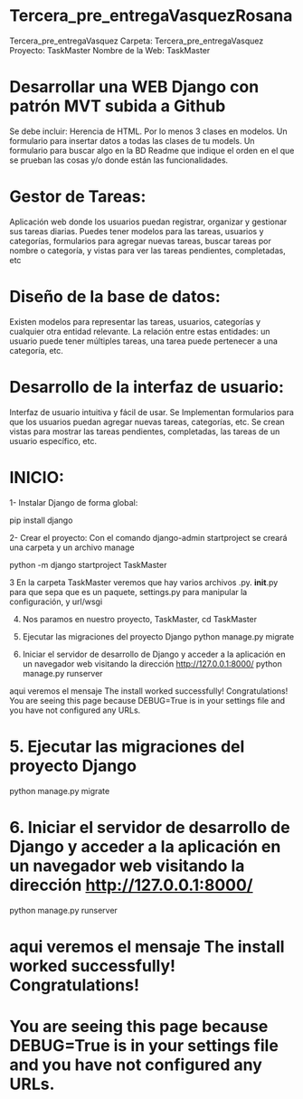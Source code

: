 ﻿# Tercera_pre_entregaVasquezRosana
Tercera_pre_entregaVasquez
Carpeta: Tercera_pre_entregaVasquez
Proyecto: TaskMaster
Nombre de la Web: TaskMaster

# Desarrollar una WEB Django con patrón MVT subida a Github
Se debe incluir:
Herencia de HTML.
Por lo menos 3 clases en modelos.
Un formulario para insertar datos a todas las clases de tu models.
Un formulario para buscar algo en la BD
Readme que indique el orden en el que se prueban las cosas y/o donde están las funcionalidades.

# Gestor de Tareas: 
Aplicación web donde los usuarios puedan registrar, organizar y gestionar sus tareas diarias. Puedes tener modelos para las tareas, usuarios y categorías, formularios para agregar nuevas tareas, buscar tareas por nombre o categoría, y vistas para ver las tareas pendientes, completadas, etc

# Diseño de la base de datos:
Existen modelos para representar las tareas, usuarios, categorías y cualquier otra entidad relevante.
La relación entre estas entidades: un usuario puede tener múltiples tareas, una tarea puede pertenecer a una categoría, etc.

# Desarrollo de la interfaz de usuario:
Interfaz de usuario intuitiva y fácil de usar. 
Se Implementan formularios para que los usuarios puedan agregar nuevas tareas, categorías, etc.
Se crean vistas para mostrar las tareas pendientes, completadas, las tareas de un usuario específico, etc.


# INICIO:
1- Instalar Django de forma global:

pip install django

2- Crear el proyecto: Con el comando django-admin startproject se creará una carpeta y un archivo manage

python -m django startproject TaskMaster

3 En la carpeta TaskMaster veremos que hay varios archivos .py.
__init__.py
para que sepa que es un paquete, settings.py para manipular la configuración, y url/wsgi

4.	Nos paramos en nuestro proyecto, TaskMaster,
cd TaskMaster

5. Ejecutar las migraciones del proyecto Django 
python manage.py migrate

6. Iniciar el servidor de desarrollo de Django y acceder a la aplicación en un navegador web visitando la dirección http://127.0.0.1:8000/
python manage.py runserver

aqui veremos el mensaje The install worked successfully! Congratulations!
You are seeing this page because DEBUG=True is in your settings file and you have not configured any URLs.

# 5. Ejecutar las migraciones del proyecto Django 
python manage.py migrate

# 6. Iniciar el servidor de desarrollo de Django y acceder a la aplicación en un navegador web visitando la dirección http://127.0.0.1:8000/
python manage.py runserver

# aqui veremos el mensaje The install worked successfully! Congratulations!
# You are seeing this page because DEBUG=True is in your settings file and you have not configured any URLs.




